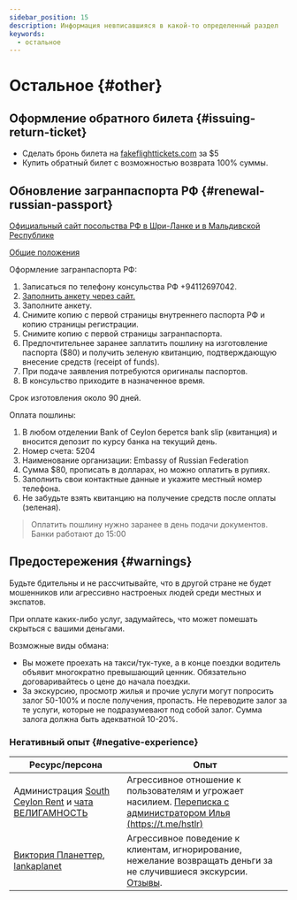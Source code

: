 ```yaml
---
sidebar_position: 15
description: Информация невписавшияся в какой-то определенный раздел
keywords:
  - остальное
---
```


# Остальное {#other}

## Оформление обратного билета {#issuing-return-ticket}

- Сделать бронь билета на [fakeflighttickets.com](https://www.fakeflighttickets.com/) за $5
- Купить обратный билет с возможностью возврата 100% суммы.

## Обновление загранпаспорта РФ {#renewal-russian-passport}

[Официальный сайт посольства РФ в Шри-Ланке и в Мальдивской Республике](https://sri-lanka.mid.ru/ru/)

[Общие положения](https://sri-lanka.mid.ru/ru/consular-services/russia/international-passport/)

Оформление загранпаспорта РФ:

1. Записаться по телефону консульства РФ +94112697042.
2. [Заполнить анкету через сайт.](https://zp.midpass.ru/)
3. Заполните анкету.
4. Снимите копию с первой страницы внутреннего паспорта РФ и копию страницы регистрации.
5. Снимите копию с первой страницы загранпаспорта.
6. Предпочтительнее заранее заплатить пошлину на изготовление паспорта ($80) и получить зеленую квитанцию, подтверждающую внесение средств (receipt of funds).
7. При подаче заявления потребуются оригиналы паспортов.
8. В консульство приходите в назначенное время.

Срок изготовления около 90 дней.

Оплата пошлины:

1. В любом отделении Bank of Ceylon берется bank slip (квитанция) и вносится депозит по курсу банка на текущий день.
2. Номер счета: 5204
3. Наименование организации: Embassy of Russian Federation
4. Сумма $80, прописать в долларах, но можно оплатить в рупиях.
5. Заполнить свои контактные данные и укажите местный номер телефона.
6. Не забудьте взять квитанцию на получение средств после оплаты (зеленая).

> Оплатить пошлину нужно заранее в день подачи документов. Банки работают до 15:00

## Предостережения {#warnings}

Будьте бдительны и не рассчитывайте, что в другой стране не будет мошенников или агрессивно настроеных людей среди местных и экспатов.

При оплате каких-либо услуг, задумайтесь, что может помешать скрыться с вашими деньгами.

Возможные виды обмана:

- Вы можете проехать на такси/тук-туке, а в конце поездки водитель объявит многократно превышающий ценник. Обязательно договаривайтесь о цене до начала поездки.
- За экскурсию, просмотр жилья и прочие услуги могут попросить залог 50-100% и после получения, пропасть. Не переводите залог за те услуги, которые не подразумевают под собой залог. Сумма залога должна быть адекватной 10-20%.

### Негативный опыт {#negative-experience}

| Ресурс/персона                                                                                              | Опыт                                                                                                                                             |
| ----------------------------------------------------------------------------------------------------------- | ------------------------------------------------------------------------------------------------------------------------------------------------ |
| Администрация [South Ceylon Rent](https://southceylon.com/) и [чата ВЕЛИГАМНОСТЬ](https://t.me/weligamnost) | Агрессивное отношение к пользователям и угрожает насилием. [Переписка с администратором Илья (https://t.me/hstlr)](img/messages_hstlr.jpeg)      |
| [Виктория Планеттер](https://taplink.cc/victoria.planetter), [lankaplanet](https://lankaplanet.ru/)         | Агрессивное поведение к клиентам, игнорирование, нежелание возвращать деньги за не случившиеся экскурсии. [Отзывы](https://t.me/planettershits). |
